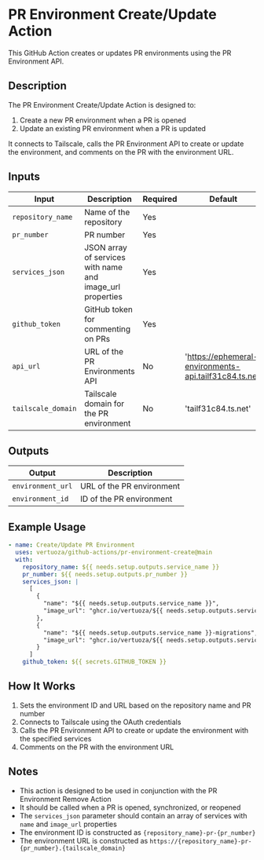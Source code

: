 # PR Environment Create/Update Action

This GitHub Action creates or updates PR environments using the PR Environment API.

## Description

The PR Environment Create/Update Action is designed to:

1. Create a new PR environment when a PR is opened
2. Update an existing PR environment when a PR is updated

It connects to Tailscale, calls the PR Environment API to create or update the environment, and comments on the PR with the environment URL.

## Inputs

| Input | Description | Required | Default |
|-------|-------------|----------|---------|
| `repository_name` | Name of the repository | Yes | |
| `pr_number` | PR number | Yes | |
| `services_json` | JSON array of services with name and image_url properties | Yes | |
| `github_token` | GitHub token for commenting on PRs | Yes | |
| `api_url` | URL of the PR Environments API | No | 'https://ephemeral-environments-api.tailf31c84.ts.net' |
| `tailscale_domain` | Tailscale domain for the PR environment | No | 'tailf31c84.ts.net' |

## Outputs

| Output | Description |
|--------|-------------|
| `environment_url` | URL of the PR environment |
| `environment_id` | ID of the PR environment |

## Example Usage

```yaml
- name: Create/Update PR Environment
  uses: vertuoza/github-actions/pr-environment-create@main
  with:
    repository_name: ${{ needs.setup.outputs.service_name }}
    pr_number: ${{ needs.setup.outputs.pr_number }}
    services_json: |
      [
        {
          "name": "${{ needs.setup.outputs.service_name }}",
          "image_url": "ghcr.io/vertuoza/${{ needs.setup.outputs.service_name }}:pr-${{ needs.setup.outputs.pr_number }}"
        },
        {
          "name": "${{ needs.setup.outputs.service_name }}-migrations",
          "image_url": "ghcr.io/vertuoza/${{ needs.setup.outputs.service_name }}-migrations:pr-${{ needs.setup.outputs.pr_number }}"
        }
      ]
    github_token: ${{ secrets.GITHUB_TOKEN }}
```

## How It Works

1. Sets the environment ID and URL based on the repository name and PR number
2. Connects to Tailscale using the OAuth credentials
3. Calls the PR Environment API to create or update the environment with the specified services
4. Comments on the PR with the environment URL

## Notes

- This action is designed to be used in conjunction with the PR Environment Remove Action
- It should be called when a PR is opened, synchronized, or reopened
- The `services_json` parameter should contain an array of services with `name` and `image_url` properties
- The environment ID is constructed as `{repository_name}-pr-{pr_number}`
- The environment URL is constructed as `https://{repository_name}-pr-{pr_number}.{tailscale_domain}`
